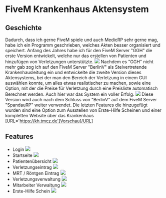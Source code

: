 # FiveM Krankenhaus Aktensystem
## Geschichte
Dadurch, dass ich gerne FiveM spiele und auch MedicRP sehr gerne mag, habe ich ein Programm geschrieben, welches Akten besser organisiert und speichert. Anfang des Jahres habe ich für den FiveM Server "GGH" die erste Version entwickelt, welche nur das erstellen von Patienten und hinzufügen von Verletzungen unterstützte.
![](https://themarcraft.de/images/aktensystem/v1.png)
Nachdem es "GGH" nicht mehr gab zog ich auf den FiveM Server "BerlinV" als Stelvertretende Krankenhausleitung ein und entwickelte die zweite Version dieses Aktensystems, bei der man den Bereich der Verletzung in einem GUI auswählen konnte, um alles etwas realistischer zu machen, sowie eine Option, mit der die Preise für Verletzung durch eine Preisliste automatisch Berechnet werden. Auch hier war das System ein voller Erfolg.
![](https://themarcraft.de/images/aktensystem/verletzung.png)
Diese Version wird auch nach dem Schluss von "BerlinV" auf dem FiveM Server "SpandauRP" weiter verwendet. Die letzten Features die hinzugefügt wurden sind eine Option zum Ausstellen von Erste-Hilfe Scheinen und einer kompletten Website über das Krankenhaus [URL='https://kh.tmcz.de']Vorschau[/URL]

## Features
* Login
![](https://themarcraft.de/images/aktensystem/login.png)
* Startseite
![](https://themarcraft.de/images/aktensystem/home.png)
* Patientenübersicht
![](https://themarcraft.de/images/aktensystem/akten.png)
* Verletzungseintrag
![](https://themarcraft.de/images/aktensystem/verletzung.png)
* MRT / Röntgen Eintrag
![](https://themarcraft.de/images/aktensystem/mrt.png)
* Verletzungsverwaltung
![](https://themarcraft.de/images/aktensystem/verletzungen.png)
* Mitarbeiter Verwaltung
![](https://themarcraft.de/images/aktensystem/mitarbeiter.png)
* Erste-Hilfe Schein
![](https://themarcraft.de/images/aktensystem/ehschein.png)
